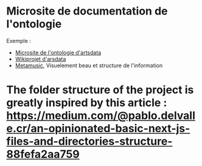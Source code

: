 # Microsite de documentation de l'ontologie

Exemple :
- [Microsite de l'ontologie d'artsdata](https://culturecreates.github.io/artsdata-data-model/)
- [Wikiprojet d'arsdata](https://www.wikidata.org/wiki/Wikidata:WikiProject_Performing_arts/Data_structure)
- [Metamusic](https://metamusic.ca/toolkit#20017-track-title), Visuelement beau et structure de l'information


# The folder structure of the project is greatly inspired by this article : https://medium.com/@pablo.delvalle.cr/an-opinionated-basic-next-js-files-and-directories-structure-88fefa2aa759
